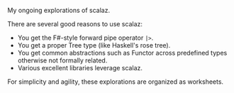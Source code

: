 My ongoing explorations of scalaz.

There are several good reasons to use scalaz:

- You get the F#-style forward pipe operator `|>`.
- You get a proper Tree type (like Haskell's rose tree).
- You get common abstractions such as Functor across predefined types
  otherwise not formally related.
- Various excellent libraries leverage scalaz.

For simplicity and agility, these explorations are organized as worksheets.
